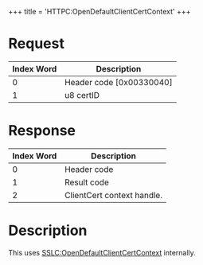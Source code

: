 +++
title = 'HTTPC:OpenDefaultClientCertContext'
+++

# Request

| Index Word | Description                |
|------------|----------------------------|
| 0          | Header code \[0x00330040\] |
| 1          | u8 certID                  |

# Response

| Index Word | Description                |
|------------|----------------------------|
| 0          | Header code                |
| 1          | Result code                |
| 2          | ClientCert context handle. |

# Description

This uses
[SSLC:OpenDefaultClientCertContext](SSLC:OpenDefaultClientCertContext "wikilink")
internally.
